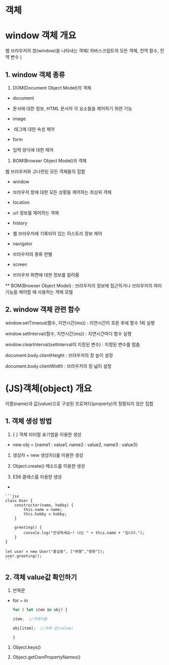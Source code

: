 # 객체

# window 객체 개요

웹 브라우저의 창(window)을 나타내는 객체( 자바스크립트의 모든 객체, 전역 함수, 전역 변수 )

## 1. window 객체 종류

1. DOM(Document Object Model)의 객체
- document
- 문서에 대한 정보, HTML 문서의 각 요소들을 제어하기 위한 기능

- image
- <img> 태그에 대한 속성 제어

- form
- 입력 양식에 대한 제어

1. BOM(Browser Object Model)의 객체

웹 브라우저와 고나련된 모든 객체들의 집합

- window
- 브라우저 창에 대한 모든 상황을 제어하는 최상위 객체

- location
- url 정보를 제어하는 객체

- history
- 웹 브라우저에 기록되어 있는 히스토리 정보 제어

- navigator
- 브라우저의 종류 판별

- screen
- 브라우저 화면에 대한 정보를 알려줌

** BOM(Browser Object Model) : 브라우저의 정보에 접근하거나 브라우저의 여러 기능을 제어할 때 사용하는 객체 모델

## 2. window 객체 관련 함수

window.setTimeout(함수, 지연시간(ms)) : 지연시간이 흐른 후에 함수 1회 실행

window.setInterval(함수, 지연시간(ms)) : 지연시간마다 함수 실행

window.clearInterval(setInterval이 지정된 변수) : 지정된 변수를 멈춤

document.body.clientHeight : 브라우저의 창 높이 설정

document.body.clientWidth : 브라우저의 창 넓이 설정

# (JS)객체(object) 개요

이름(name)과 값(value)으로 구성된 프로퍼티(property)의 정렬되지 않은 집합

## 1. 객체 생성 방법

1. { } 객체 리터럴 표기법을 이용한 생성
- new obj = {name1 : value1, name2 : value2, name3 : value3}

1. 생성자 + new 생성자()를 이용한 생성

1. Object.create() 메소드를 이용한 생성

1. ES6 클래스를 이용한 생성
- 
    
    ```jsx
    class User {
    	constructor(name, hobby) {
    		this.name = name;
    		this.hobby = hobby;
    	}
    
    	greeting() {
    		console.log("안녕하세요~! 나는 " + this.name + "입니다.");
    	}
    }
    
    let user = new User("홍길동", ["여행","영화"]);
    user.greeting();
    ```
    

## 2. 객체 value값 확인하기

1. 반복문
- for ~ in
    
    ```jsx
    for ( let item in obj) {
    
    item;  //객체이름
    
    obj[item];  //객체 값(value)
    
    }
    ```
    

1. Object.keys()

1. Object.getOwnPropertyNames()
